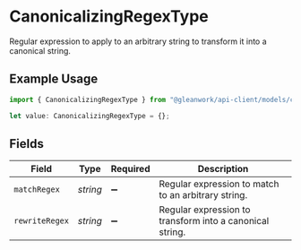 # CanonicalizingRegexType

Regular expression to apply to an arbitrary string to transform it into a canonical string.

## Example Usage

```typescript
import { CanonicalizingRegexType } from "@gleanwork/api-client/models/components";

let value: CanonicalizingRegexType = {};
```

## Fields

| Field                                                    | Type                                                     | Required                                                 | Description                                              |
| -------------------------------------------------------- | -------------------------------------------------------- | -------------------------------------------------------- | -------------------------------------------------------- |
| `matchRegex`                                             | *string*                                                 | :heavy_minus_sign:                                       | Regular expression to match to an arbitrary string.      |
| `rewriteRegex`                                           | *string*                                                 | :heavy_minus_sign:                                       | Regular expression to transform into a canonical string. |